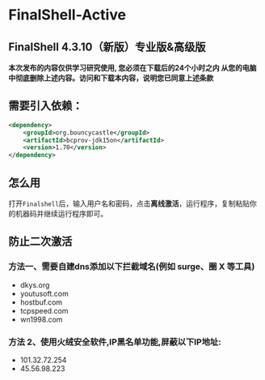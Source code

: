 # FinalShell-Active
## FinalShell 4.3.10（新版）专业版&高级版

**本次发布的内容仅供学习研究使用, 您必须在下载后的24个小时之内 从您的电脑中彻底删除上述内容。访问和下载本内容，说明您已同意上述条款**

## 需要引入依赖：

```xml
<dependency>
    <groupId>org.bouncycastle</groupId>
    <artifactId>bcprov-jdk15on</artifactId>
    <version>1.70</version>
</dependency>
```

## 怎么用
打开`Finalshell`后，输入用户名和密码，点击**离线激活**，运行程序，复制粘贴你的机器码并继续运行程序即可。


## 防止二次激活

### 方法一、需要自建dns添加以下拦截域名(例如 surge、圈 X 等工具)

* dkys.org
* youtusoft.com
* hostbuf.com
* tcpspeed.com
* wn1998.com

### 方法 2、使用火绒安全软件,IP黑名单功能,屏蔽以下IP地址:

* 101.32.72.254
* 45.56.98.223
